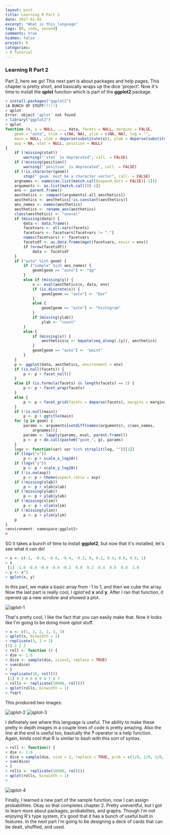 ```yaml
---
layout: post
title: Learning R Part 2
date: 2017-01-05
excerpt: "What is this language"
tags: [R, code, second]
comments: true
hidden: false
project: R
categories:
- R Tutorial
---
```


### Learning R Part 2

Part 2, here we go! This next part is about packages and help pages. This chapter is pretty short, and basically wraps up the dice 'project'. Now it's time to install the **qplot** function which is part of the **ggplot2** package. 


~~~ R
> install.packages("ggplot2")
(A BUNCH OF STUFF!!!!!)
> qplot
Error: object 'qplot' not found
> library("ggplot2")
> qplot
function (x, y = NULL, ..., data, facets = NULL, margins = FALSE, 
    geom = "auto", xlim = c(NA, NA), ylim = c(NA, NA), log = "", 
    main = NULL, xlab = deparse(substitute(x)), ylab = deparse(substitute(y)), 
    asp = NA, stat = NULL, position = NULL) 
{
    if (!missing(stat)) 
        warning("`stat` is deprecated", call. = FALSE)
    if (!missing(position)) 
        warning("`position` is deprecated", call. = FALSE)
    if (!is.character(geom)) 
        stop("`geom` must be a character vector", call. = FALSE)
    argnames <- names(as.list(match.call(expand.dots = FALSE)[-1]))
    arguments <- as.list(match.call()[-1])
    env <- parent.frame()
    aesthetics <- compact(arguments[.all_aesthetics])
    aesthetics <- aesthetics[!is.constant(aesthetics)]
    aes_names <- names(aesthetics)
    aesthetics <- rename_aes(aesthetics)
    class(aesthetics) <- "uneval"
    if (missing(data)) {
        data <- data.frame()
        facetvars <- all.vars(facets)
        facetvars <- facetvars[facetvars != "."]
        names(facetvars) <- facetvars
        facetsdf <- as.data.frame(mget(facetvars, envir = env))
        if (nrow(facetsdf)) 
            data <- facetsdf
    }
    if ("auto" %in% geom) {
        if ("sample" %in% aes_names) {
            geom[geom == "auto"] <- "qq"
        }
        else if (missing(y)) {
            x <- eval(aesthetics$x, data, env)
            if (is.discrete(x)) {
                geom[geom == "auto"] <- "bar"
            }
            else {
                geom[geom == "auto"] <- "histogram"
            }
            if (missing(ylab)) 
                ylab <- "count"
        }
        else {
            if (missing(x)) {
                aesthetics$x <- bquote(seq_along(.(y)), aesthetics)
            }
            geom[geom == "auto"] <- "point"
        }
    }
    p <- ggplot(data, aesthetics, environment = env)
    if (is.null(facets)) {
        p <- p + facet_null()
    }
    else if (is.formula(facets) && length(facets) == 2) {
        p <- p + facet_wrap(facets)
    }
    else {
        p <- p + facet_grid(facets = deparse(facets), margins = margins)
    }
    if (!is.null(main)) 
        p <- p + ggtitle(main)
    for (g in geom) {
        params <- arguments[setdiff(names(arguments), c(aes_names, 
            argnames))]
        params <- lapply(params, eval, parent.frame())
        p <- p + do.call(paste0("geom_", g), params)
    }
    logv <- function(var) var %in% strsplit(log, "")[[1]]
    if (logv("x")) 
        p <- p + scale_x_log10()
    if (logv("y")) 
        p <- p + scale_y_log10()
    if (!is.na(asp)) 
        p <- p + theme(aspect.ratio = asp)
    if (!missing(xlab)) 
        p <- p + xlab(xlab)
    if (!missing(ylab)) 
        p <- p + ylab(ylab)
    if (!missing(xlim)) 
        p <- p + xlim(xlim)
    if (!missing(ylim)) 
        p <- p + ylim(ylim)
    p
}
<environment: namespace:ggplot2>
> 
~~~


SO it takes a bunch of time to install **ggplot2**, but now that it's installed, let's see what it can do! 

~~~ R
> x <- c(-1, -0.8, -0.6, -0.4, -0.2, 0, 0.2, 0.4, 0.6, 0.8, 1)
> x
 [1] -1.0 -0.8 -0.6 -0.4 -0.2  0.0  0.2  0.4  0.6  0.8  1.0
> y <- x^3
> qplot(x, y)
~~~

In this part, we make a basic array from -1 to 1, and then we cube the array. Now the last part is really cool, I qplot'ed **x** and **y**. After I ran that function, it opened up a new window and showed a plot. 


![qplot-1](http://jaronoff.com/assets/img/qplot/qplot-1.png)

That's pretty cool, I like the fact that you can easily make that. Now it looks like I'm going to be doing more qplot stuff.

~~~ R
> x <- c(1, 2, 2, 2, 3, 3)
> qplot(x, binwidth = 1)
> replicate(3, 1 + 1)
[1] 2 2 2
> roll <- function () {
+ die <- 1:6
+ dice <- sample(die, size=2, replace = TRUE)
+ sum(dice)
+ }
> replicate(10, roll())
 [1] 4 3 4 6 8 9 6 7 8 7
> rolls <- replicate(10000, roll())
> qplot(rolls, binwidth = 1)
> ?sqrt
~~~

This produced two images: 

![qplot-2](http://jaronoff.com/assets/img/qplot/qplot-2.png)
![qplot-3](http://jaronoff.com/assets/img/qplot/qplot-3.png)

I definetely see where this language is useful. The ability to make these pretty in depth images in a couple lines of code is pretty amazing. Also the line at the end is useful too, basically the **?** operator is a help function. Again, kinda cool that R is similar to bash with this sort of syntax.

~~~ R
> roll <- function() {
+ die <- 1:6
+ dice = sample(die, size = 2, replace = TRUE, prob = c(1/8, 1/8, 1/8, 1/8, 1/8, 3/8))
+ sum(dice)
+ }
> rolls <- replicate(10000, roll())
> qplot(rolls, binwidth = 1)
> 
~~~

![qplot-4](http://jaronoff.com/assets/img/qplot/qplot-4.png)

Finally, I learned a new part of the sample function, now I can assign probabilities. Okay so that completes chapter 2. Pretty uneventful, but I got to learn more about packages, probabilites, and graphs. Though I'm not enjoying R's type system, it's good that it has a bunch of useful built in features. In the next part I'm going to be designing a deck of cards that can be dealt, shuffled, and used.

